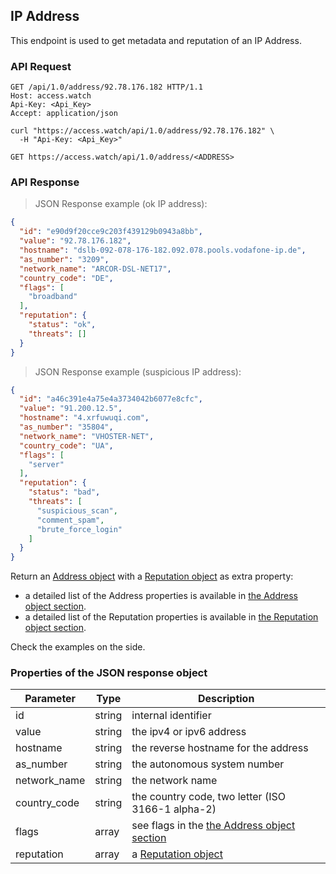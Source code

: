 ## IP Address

This endpoint is used to get metadata and reputation of an IP Address.

### API Request

```http
GET /api/1.0/address/92.78.176.182 HTTP/1.1
Host: access.watch
Api-Key: <Api_Key>
Accept: application/json
```

```shell
curl "https://access.watch/api/1.0/address/92.78.176.182" \
  -H "Api-Key: <Api_Key>"
```

`GET https://access.watch/api/1.0/address/<ADDRESS>`

### API Response

> JSON Response example (ok IP address):

```json
{
  "id": "e90d9f20cce9c203f439129b0943a8bb",
  "value": "92.78.176.182",
  "hostname": "dslb-092-078-176-182.092.078.pools.vodafone-ip.de",
  "as_number": "3209",
  "network_name": "ARCOR-DSL-NET17",
  "country_code": "DE",
  "flags": [
    "broadband"
  ],
  "reputation": {
    "status": "ok",
    "threats": []
  }
}
```

> JSON Response example (suspicious IP address):

```json
{
  "id": "a46c391e4a75e4a3734042b6077e8cfc",
  "value": "91.200.12.5",
  "hostname": "4.xrfuwuqi.com",
  "as_number": "35804",
  "network_name": "VHOSTER-NET",
  "country_code": "UA",
  "flags": [
    "server"
  ],
  "reputation": {
    "status": "bad",
    "threats": [
      "suspicious_scan",
      "comment_spam",
      "brute_force_login"
    ]
  }
}
```

Return an [Address object](#ip-address-object) with a [Reputation object](#reputation-object) as extra property:

 * a detailed list of the Address properties is available in [the Address object section](#ip-address-object).
 * a detailed list of the Reputation properties is available in [the Reputation object section](#reputation-object).

Check the examples on the side.

### Properties of the JSON response object

Parameter    | Type   | Description
----------   | ------ | --------------------------------------------------------
id           | string | internal identifier
value        | string | the ipv4 or ipv6 address
hostname     | string | the reverse hostname for the address
as_number    | string | the autonomous system number
network_name | string | the network name
country_code | string | the country code, two letter (ISO 3166-1 alpha-2)
flags        | array  | see flags in the [the Address object section](#ip-address-object)
reputation   | array  | a [Reputation object](#reputation-object)
